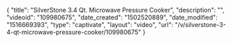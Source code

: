 {
    "title": "SilverStone 3.4 Qt. Microwave Pressure Cooker",
    "description": "",
    "videoid": "109980675",
    "date_created": "1502520889",
    "date_modified": "1516669393",
    "type": "captivate",
    "layout": "video",
    "url": "\/v\/silverstone-3-4-qt-microwave-pressure-cooker\/109980675"
}